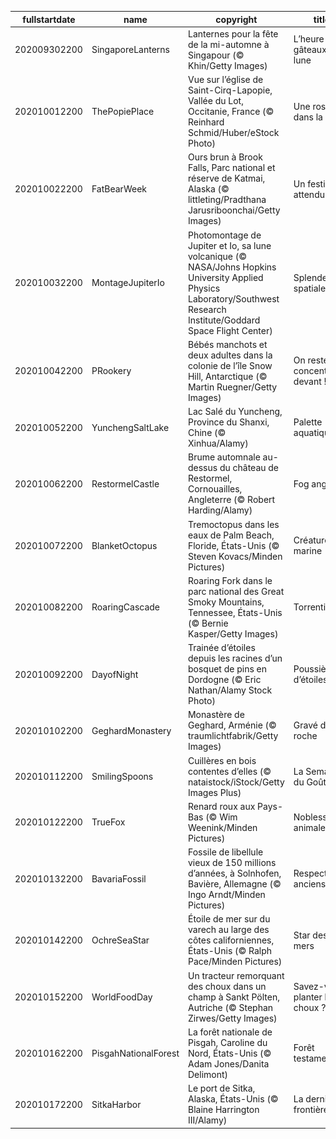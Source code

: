 |fullstartdate|name|copyright|title|image|
|--|--|--|--|--|
202009302200|SingaporeLanterns|Lanternes pour la fête de la mi-automne à Singapour (© Khin/Getty Images)|L’heure des gâteaux de lune|![](/fr-FR/2020/10/202009302200SingaporeLanterns.jpg)|
202010012200|ThePopiePlace|Vue sur l’église de Saint-Cirq-Lapopie, Vallée du Lot, Occitanie, France (© Reinhard Schmid/Huber/eStock Photo)|Une rose dans la nuit|![](/fr-FR/2020/10/202010012200ThePopiePlace.jpg)|
202010022200|FatBearWeek|Ours brun à Brook Falls, Parc national et réserve de Katmai, Alaska (© littleting/Pradthana Jarusriboonchai/Getty Images)|Un festin tant attendu|![](/fr-FR/2020/10/202010022200FatBearWeek.jpg)|
202010032200|MontageJupiterIo|Photomontage de Jupiter et Io, sa lune volcanique (© NASA/Johns Hopkins University Applied Physics Laboratory/Southwest Research Institute/Goddard Space Flight Center)|Splendeur spatiale|![](/fr-FR/2020/10/202010032200MontageJupiterIo.jpg)|
202010042200|PRookery|Bébés manchots et deux adultes dans la colonie de l’île Snow Hill, Antarctique (© Martin Ruegner/Getty Images)|On reste concentrés devant !|![](/fr-FR/2020/10/202010042200PRookery.jpg)|
202010052200|YunchengSaltLake|Lac Salé du Yuncheng, Province du Shanxi, Chine (© Xinhua/Alamy)|Palette aquatique|![](/fr-FR/2020/10/202010052200YunchengSaltLake.jpg)|
202010062200|RestormelCastle|Brume automnale au-dessus du château de Restormel, Cornouailles, Angleterre (© Robert Harding/Alamy)|Fog anglais|![](/fr-FR/2020/10/202010062200RestormelCastle.jpg)|
202010072200|BlanketOctopus|Tremoctopus dans les eaux de Palm Beach, Floride, États-Unis (© Steven Kovacs/Minden Pictures)|Créature marine|![](/fr-FR/2020/10/202010072200BlanketOctopus.jpg)|
202010082200|RoaringCascade|Roaring Fork dans le parc national des Great Smoky Mountains, Tennessee, États-Unis (© Bernie Kasper/Getty Images)|Torrentiel|![](/fr-FR/2020/10/202010082200RoaringCascade.jpg)|
202010092200|DayofNight|Trainée d’étoiles depuis les racines d’un bosquet de pins en Dordogne (© Eric Nathan/Alamy Stock Photo)|Poussière d’étoiles|![](/fr-FR/2020/10/202010092200DayofNight.jpg)|
202010102200|GeghardMonastery|Monastère de Geghard, Arménie (© traumlichtfabrik/Getty Images)|Gravé dans la roche|![](/fr-FR/2020/10/202010102200GeghardMonastery.jpg)|
202010112200|SmilingSpoons|Cuillères en bois contentes d’elles  (© nataistock/iStock/Getty Images Plus)|La Semaine du Goût|![](/fr-FR/2020/10/202010112200SmilingSpoons.jpg)|
202010122200|TrueFox|Renard roux aux Pays-Bas (© Wim Weenink/Minden Pictures)|Noblesse animale|![](/fr-FR/2020/10/202010122200TrueFox.jpg)|
202010132200|BavariaFossil|Fossile de libellule vieux de 150 millions d’années, à Solnhofen, Bavière, Allemagne (© Ingo Arndt/Minden Pictures)|Respect aux anciens|![](/fr-FR/2020/10/202010132200BavariaFossil.jpg)|
202010142200|OchreSeaStar|Étoile de mer sur du varech au large des côtes californiennes, États-Unis (© Ralph Pace/Minden Pictures)|Star des mers|![](/fr-FR/2020/10/202010142200OchreSeaStar.jpg)|
202010152200|WorldFoodDay|Un tracteur remorquant des choux dans un champ à Sankt Pölten, Autriche (© Stephan Zirwes/Getty Images)|Savez-vous planter les choux ?|![](/fr-FR/2020/10/202010152200WorldFoodDay.jpg)|
202010162200|PisgahNationalForest|La forêt nationale de Pisgah, Caroline du Nord, États-Unis (© Adam Jones/Danita Delimont)|Forêt testamentaire|![](/fr-FR/2020/10/202010162200PisgahNationalForest.jpg)|
202010172200|SitkaHarbor|Le port de Sitka, Alaska, États-Unis (© Blaine Harrington III/Alamy)|La dernière frontière|![](/fr-FR/2020/10/202010172200SitkaHarbor.jpg)|

